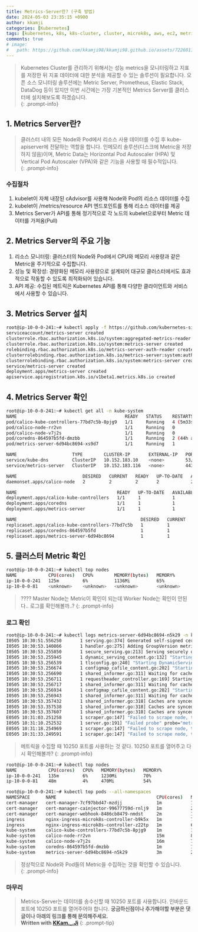 ```yaml
---
title: Metrics-Server란? (구축 방법)
date: 2024-05-03 23:35:15 +0900
author: kkamji
categories: [Kubernetes]
tags: [kubernetes, k8s, k8s-cluster, cluster, microk8s, aws, ec2, metric, metrics server, worker node, monitoring]     # TAG names should always be lowercase
comments: true
# image:
#   path: https://github.com/kkamji98/kkamji98.github.io/assets/72260110/c39504c6-3de4-4b41-919b-5ef1b132106c
---
```


> Kubernetes Cluster를 관리하기 위해서는 성능 metrics을 모니터링하고 지표를 저장한 뒤 지표 데이터에 대한 분석을 제공할 수 있는 솔루션이 필요합니다. 오픈 소스 모니터링 솔루션에는 Metric Server, Prometheus, Elastic Stack, DataDog 등이 있지만 이번 시간에는 가장 기본적인 Metrics Server를 클러스터에 설치해보도록 하겠습니다.  
{: .prompt-info}

## 1. Metrics Server란?

> 클러스터 내의 모든 Node와 Pod에서 리소스 사용 데이터를 수집 후 kube-apiserver에 전달하는 역할을 합니다. 인메모리 솔루션(디스크에 Metric을 저장하지 않음)이며, Metric Data는 Horizontal Pod Autoscaler (HPA) 및 Vertical Pod Autoscaler (VPA)와 같은 기능을 사용할 때 필수적입니다.  
{: .prompt-info}

### 수집절차

1. kubelet이 자체 내장된 cAdvisor를 사용해 Node와 Pod의 리소스 데이터를 수집
2. kubelet이 /metrics/resource API 엔드포인트를 통해 리소스 데이터를 제공
3. Metrics Server가 API를 통해 정기적으로 각 노드의 kubelet으로부터 Metric 데이터를 가져옴(Pull)

## 2. Metrics Server의 주요 기능

1. 리소스 모니터링: 클러스터의 Node와 Pod에서 CPU와 메모리 사용량과 같은 Metric을 주기적으로 수집합니다.
2. 성능 및 확장성: 경량화된 메모리 사용량으로 설계되어 대규모 클러스터에서도 효과적으로 작동할 수 있도록 최적화되어 있습니다.
3. API 제공: 수집된 메트릭은 Kubernetes API를 통해 다양한 클라이언트와 서비스에서 사용할 수 있습니다.

## 3. Metrics Server 설치

```bash
root@ip-10-0-0-241:~# kubectl apply -f https://github.com/kubernetes-sigs/metrics-server/releases/latest/download/components.yaml
serviceaccount/metrics-server created
clusterrole.rbac.authorization.k8s.io/system:aggregated-metrics-reader created
clusterrole.rbac.authorization.k8s.io/system:metrics-server created
rolebinding.rbac.authorization.k8s.io/metrics-server-auth-reader created
clusterrolebinding.rbac.authorization.k8s.io/metrics-server:system:auth-delegator created
clusterrolebinding.rbac.authorization.k8s.io/system:metrics-server created
service/metrics-server created
deployment.apps/metrics-server created
apiservice.apiregistration.k8s.io/v1beta1.metrics.k8s.io created
```

## 4. Metrics Server 확인

```bash
root@ip-10-0-0-241:~# kubectl get all -n kube-system
NAME                                         READY   STATUS    RESTARTS        AGE
pod/calico-kube-controllers-77bd7c5b-8pjg9   1/1     Running   4 (5m33s ago)   44h
pod/calico-node-rr2vn                        1/1     Running   0               26h
pod/calico-node-v7j2s                        1/1     Running   0               37h
pod/coredns-864597b5fd-dmzbb                 1/1     Running   2 (44h ago)     44h
pod/metrics-server-6d94bc8694-xs9d7          1/1     Running   1               8m35s

NAME                     TYPE        CLUSTER-IP       EXTERNAL-IP   PORT(S)                  AGE
service/kube-dns         ClusterIP   10.152.183.10    <none>        53/UDP,53/TCP,9153/TCP   44h
service/metrics-server   ClusterIP   10.152.183.116   <none>        443/TCP                  9m26s

NAME                         DESIRED   CURRENT   READY   UP-TO-DATE   AVAILABLE   NODE SELECTOR            AGE
daemonset.apps/calico-node   2         2         2       2            2           kubernetes.io/os=linux   44h

NAME                                      READY   UP-TO-DATE   AVAILABLE   AGE
deployment.apps/calico-kube-controllers   1/1     1            1           44h
deployment.apps/coredns                   1/1     1            1           44h
deployment.apps/metrics-server            1/1     1            1           9m27s

NAME                                               DESIRED   CURRENT   READY   AGE
replicaset.apps/calico-kube-controllers-77bd7c5b   1         1         1       44h
replicaset.apps/coredns-864597b5fd                 1         1         1       44h
replicaset.apps/metrics-server-6d94bc8694          1         1         1       8m37s
```

## 5. 클러스터 Metric 확인

```bash
root@ip-10-0-0-241:~# kubectl top nodes
NAME            CPU(cores)   CPU%        MEMORY(bytes)   MEMORY%
ip-10-0-0-241   125m         6%          1136Mi          65%
ip-10-0-0-81    <unknown>    <unknown>   <unknown>       <unknown>
```

> ???? Master Node는 Metric이 확인이 되는데 Worker Node는 확인이 안된다.. 로그를 확인해볼까..?
{: .prompt-info}

### 로그 확인

```bash
root@ip-10-0-0-241:~# kubectl logs metrics-server-6d94bc8694-n5k29 -n kube-system
I0505 10:30:51.556250       1 serving.go:374] Generated self-signed cert (/tmp/apiserver.crt, /tmp/apiserver.key)
I0505 10:30:53.140866       1 handler.go:275] Adding GroupVersion metrics.k8s.io v1beta1 to ResourceManager
I0505 10:30:53.255850       1 secure_serving.go:213] Serving securely on [::]:10250
I0505 10:30:53.255945       1 dynamic_serving_content.go:132] "Starting controller" name="serving-cert::/tmp/apiserver.crt::/tmp/apiserver.key"
I0505 10:30:53.256539       1 tlsconfig.go:240] "Starting DynamicServingCertificateController"
I0505 10:30:53.256674       1 configmap_cafile_content.go:202] "Starting controller" name="client-ca::kube-system::extension-apiserver-authentication::client-ca-file"
I0505 10:30:53.256690       1 shared_informer.go:311] Waiting for caches to sync for client-ca::kube-system::extension-apiserver-authentication::client-ca-file
I0505 10:30:53.256711       1 requestheader_controller.go:169] Starting RequestHeaderAuthRequestController
I0505 10:30:53.256717       1 shared_informer.go:311] Waiting for caches to sync for RequestHeaderAuthRequestController
I0505 10:30:53.256934       1 configmap_cafile_content.go:202] "Starting controller" name="client-ca::kube-system::extension-apiserver-authentication::requestheader-client-ca-file"
I0505 10:30:53.256943       1 shared_informer.go:311] Waiting for caches to sync for client-ca::kube-system::extension-apiserver-authentication::requestheader-client-ca-file
I0505 10:30:53.357432       1 shared_informer.go:318] Caches are synced for client-ca::kube-system::extension-apiserver-authentication::requestheader-client-ca-file
I0505 10:30:53.357538       1 shared_informer.go:318] Caches are synced for client-ca::kube-system::extension-apiserver-authentication::client-ca-file
I0505 10:30:53.357607       1 shared_informer.go:318] Caches are synced for RequestHeaderAuthRequestController
E0505 10:31:03.251258       1 scraper.go:147] "Failed to scrape node, timeout to access kubelet" err="Get \"https://10.0.0.81:10250/metrics/resource\": context deadline exceeded" node="ip-10-0-0-81" timeout="10s"
I0505 10:31:10.252532       1 server.go:191] "Failed probe" probe="metric-storage-ready" err="no metrics to serve"
E0505 10:31:18.254969       1 scraper.go:147] "Failed to scrape node, timeout to access kubelet" err="Get \"https://10.0.0.81:10250/metrics/resource\": context deadline exceeded" node="ip-10-0-0-81" timeout="10s"
E0505 10:31:33.249591       1 scraper.go:147] "Failed to scrape node, timeout to access kubelet" err="Get \"https://10.0.0.81:10250/metrics/resource\": context deadline exceeded" node="ip-10-0-0-81" timeout="10s"
```

> 메트릭을 수집할 때 10250 포트를 사용하는 것 같다. 10250 포트를 열어주고 다시 확인해볼까?
{: .prompt-info}

```bash
root@ip-10-0-0-241:~# kubectl top nodes
NAME            CPU(cores)   CPU%   MEMORY(bytes)   MEMORY%
ip-10-0-0-241   135m         6%     1230Mi          70%
ip-10-0-0-81    48m          4%     470Mi           54%

root@ip-10-0-0-241:~# kubectl top pods --all-namespaces
NAMESPACE      NAME                                      CPU(cores)   MEMORY(bytes)
cert-manager   cert-manager-7cf97bbd47-mzdjj             1m           15Mi
cert-manager   cert-manager-cainjector-99677759d-rnlj9   1m           20Mi
cert-manager   cert-manager-webhook-8486cb8479-nmdst     2m           13Mi
ingress        nginx-ingress-microk8s-controller-b9k5x   1m           75Mi
ingress        nginx-ingress-microk8s-controller-z22tp   1m           66Mi
kube-system    calico-kube-controllers-77bd7c5b-8pjg9    1m           19Mi
kube-system    calico-node-rr2vn                         15m          89Mi
kube-system    calico-node-v7j2s                         16m          76Mi
kube-system    coredns-864597b5fd-dmzbb                  1m           17Mi
kube-system    metrics-server-6d94bc8694-n5k29           3m           28Mi
```

> 정상적으로 Node와 Pod들의 Metric을 수집하는 것을 확인할 수 있습니다.  
{: .prompt-info}

### 마무리

> Metrics-Server는 데이터를 송수신할 때 10250 포트를 사용합니다. 인바운드 포트에 10250 포트를 열어주어야 합니다.
> **궁금하신점이나 추가해야할 부분은 댓글이나 아래의 링크를 통해 문의해주세요.**  
> **Written with [KKam.\_\.Ji](https://www.instagram.com/kkam._.ji/)**
{: .prompt-tip}
